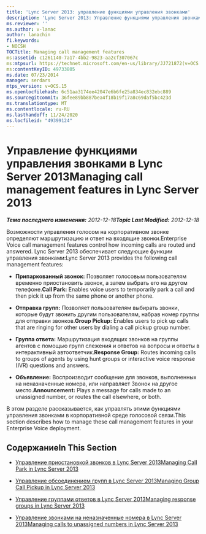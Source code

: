```yaml
---
title: 'Lync Server 2013: управление функциями управления звонками'
description: 'Lync Server 2013: Управление функциями управления звонками.'
ms.reviewer: ''
ms.author: v-lanac
author: lanachin
f1.keywords:
- NOCSH
TOCTitle: Managing call management features
ms:assetid: c1261140-7a17-4bb2-9823-aa2cf307067c
ms:mtpsurl: https://technet.microsoft.com/en-us/library/JJ721872(v=OCS.15)
ms:contentKeyID: 49733805
ms.date: 07/23/2014
manager: serdars
mtps_version: v=OCS.15
ms.openlocfilehash: 6c51aa3174ee42047e6b6fe25a834ec832ebc889
ms.sourcegitcommit: 36fee89bb887bea4f18b19f17a8c69daf5bc423d
ms.translationtype: MT
ms.contentlocale: ru-RU
ms.lasthandoff: 11/24/2020
ms.locfileid: "49399124"
---
```

# <a name="managing-call-management-features-in-lync-server-2013"></a><span data-ttu-id="e473a-103">Управление функциями управления звонками в Lync Server 2013</span><span class="sxs-lookup"><span data-stu-id="e473a-103">Managing call management features in Lync Server 2013</span></span>

<div data-xmlns="http://www.w3.org/1999/xhtml">

<div class="topic" data-xmlns="http://www.w3.org/1999/xhtml" data-msxsl="urn:schemas-microsoft-com:xslt" data-cs="https://msdn.microsoft.com/">

<div data-asp="https://msdn2.microsoft.com/asp">



</div>

<div id="mainSection">

<div id="mainBody"><span data-ttu-id="e473a-104">

<span> </span></span><span class="sxs-lookup"><span data-stu-id="e473a-104">

<span> </span></span></span>

<span data-ttu-id="e473a-105">_**Тема последнего изменения:** 2012-12-18_</span><span class="sxs-lookup"><span data-stu-id="e473a-105">_**Topic Last Modified:** 2012-12-18_</span></span>

<span data-ttu-id="e473a-106">Возможности управления голосом на корпоративном звонке определяют маршрутизацию и ответ на входящие звонки.</span><span class="sxs-lookup"><span data-stu-id="e473a-106">Enterprise Voice call management features control how incoming calls are routed and answered.</span></span> <span data-ttu-id="e473a-107">Lync Server 2013 обеспечивает следующие функции управления звонками:</span><span class="sxs-lookup"><span data-stu-id="e473a-107">Lync Server 2013 provides the following call management features:</span></span>

  - <span data-ttu-id="e473a-108">**Припаркованный звонок:** Позволяет голосовым пользователям временно приостановить звонок, а затем выбрать его на другом телефоне.</span><span class="sxs-lookup"><span data-stu-id="e473a-108">**Call Park:** Enables voice users to temporarily park a call and then pick it up from the same phone or another phone.</span></span>

  - <span data-ttu-id="e473a-109">**Отправка групп:** Позволяет пользователям выбирать звонки, которые будут звонить другим пользователям, набрав номер группы для отправки звонков.</span><span class="sxs-lookup"><span data-stu-id="e473a-109">**Group Pickup:** Enables users to pick up calls that are ringing for other users by dialing a call pickup group number.</span></span>

  - <span data-ttu-id="e473a-110">**Группа ответа:** Маршрутизация входящих звонков на группы агентов с помощью групп слежения и ответов на вопросы и ответы в интерактивный автоответчик.</span><span class="sxs-lookup"><span data-stu-id="e473a-110">**Response Group:** Routes incoming calls to groups of agents by using hunt groups or interactive voice response (IVR) questions and answers.</span></span>

  - <span data-ttu-id="e473a-111">**Объявление:** Воспроизводит сообщение для звонков, выполненных на неназначенные номера, или направляет Звонок на другое место.</span><span class="sxs-lookup"><span data-stu-id="e473a-111">**Announcement:** Plays a message for calls made to an unassigned number, or routes the call elsewhere, or both.</span></span>

<span data-ttu-id="e473a-112">В этом разделе рассказывается, как управлять этими функциями управления звонками в корпоративной среде голосовой связи.</span><span class="sxs-lookup"><span data-stu-id="e473a-112">This section describes how to manage these call management features in your Enterprise Voice deployment.</span></span>

<div>

## <a name="in-this-section"></a><span data-ttu-id="e473a-113">Содержание</span><span class="sxs-lookup"><span data-stu-id="e473a-113">In This Section</span></span>

  - [<span data-ttu-id="e473a-114">Управление приостановкой звонков в Lync Server 2013</span><span class="sxs-lookup"><span data-stu-id="e473a-114">Managing Call Park in Lync Server 2013</span></span>](lync-server-2013-managing-call-park.md)

  - [<span data-ttu-id="e473a-115">Управление обсоединением групп в Lync Server 2013</span><span class="sxs-lookup"><span data-stu-id="e473a-115">Managing Group Call Pickup in Lync Server 2013</span></span>](lync-server-2013-managing-group-call-pickup.md)

  - [<span data-ttu-id="e473a-116">Управление группами ответов в Lync Server 2013</span><span class="sxs-lookup"><span data-stu-id="e473a-116">Managing response groups in Lync Server 2013</span></span>](lync-server-2013-managing-response-groups.md)

  - [<span data-ttu-id="e473a-117">Управление звонками на неназначенные номера в Lync Server 2013</span><span class="sxs-lookup"><span data-stu-id="e473a-117">Managing calls to unassigned numbers in Lync Server 2013</span></span>](lync-server-2013-managing-calls-to-unassigned-numbers.md)

<span data-ttu-id="e473a-118"></div>

</div>

<span> </span>

</div>

</div>

</span><span class="sxs-lookup"><span data-stu-id="e473a-118"></div>

</div>

<span> </span>

</div>

</div>

</span></span></div>

